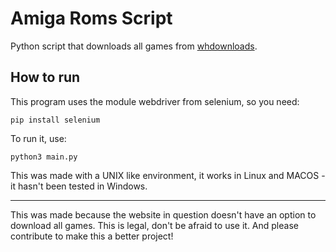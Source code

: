 # Amiga Roms Script
Python script that downloads all games from
[whdownloads](https://www.whdownload.com/games.php?name=%&sort=0&dir=0).

## How to run

This program uses the module webdriver from
selenium, so you need:

```shell
pip install selenium
```

To run it, use:

```shell
python3 main.py
```

This was made with a UNIX like environment, it
works in Linux and MACOS - it hasn't been tested
in Windows.

---

This was made because the website in question
doesn't have an option to download all games.
This is legal, don't be afraid to use it.
And please contribute to make this a better
project!
